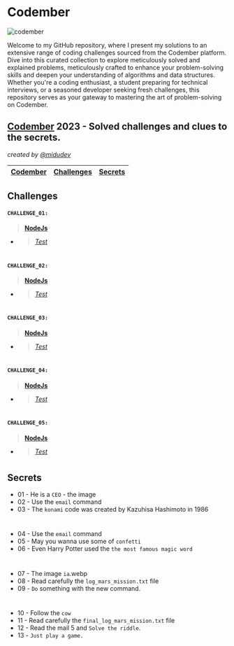 # Codember

![codember](https://github.com/AngelDarco/codember_2023/assets/29819444/2c2e02b5-3cca-42cd-89a1-c956541903e3)

Welcome to my GitHub repository, where I present my solutions to an extensive range of coding challenges sourced from the Codember platform. Dive into this curated collection to explore meticulously solved and explained problems, meticulously crafted to enhance your problem-solving skills and deepen your understanding of algorithms and data structures. Whether you're a coding enthusiast, a student preparing for technical interviews, or a seasoned developer seeking fresh challenges, this repository serves as your gateway to mastering the art of problem-solving on Codember.

## [Codember](https://codember.dev/) 2023 - Solved challenges and clues to the secrets.

_created by [@midudev](https://github.com/midudev/)_

| [Codember](https://codember.dev/) | [Challenges](#challenges) | [Secrets](#secrets) |
| --------------------------------- | ------------------------- | ------------------- |

## Challenges

#### `CHALLENGE_01:`

> **[NodeJs](./CHALLENGE_01.js)**

- > _[Test](./CHALLENGE_01.test.js)_

#

#### `CHALLENGE_02:`

> **[NodeJs](./CHALLENGE_02.js)**

- > _[Test](./CHALLENGE_02.test.js)_

#

#### `CHALLENGE_03:`

> **[NodeJs](./CHALLENGE_03.js)**

- > _[Test](./CHALLENGE_03.test.js)_

#

#### `CHALLENGE_04:`

> **[NodeJs](./CHALLENGE_04.js)**

- > _[Test](./CHALLENGE_04.test.js)_

#

#### `CHALLENGE_05:`

> **[NodeJs](./CHALLENGE_05.js)**

- > _[Test](./CHALLENGE_05.test.js)_

#

## Secrets

- 01 - He is a `CEO` - the image
- 02 - Use the `email` command
- 03 - The `konami` code was created by Kazuhisa Hashimoto in 1986

#

- 04 - Use the `email` command
- 05 - May you wanna use some of `confetti`
- 06 - Even Harry Potter used the `the most famous magic word`

#

- 07 - The image `ia`.webp
- 08 - Read carefully the `log_mars_mission.txt` file
- 09 - `Do` something with the new command.

#

- 10 - Follow the `cow`
- 11 - Read carefully the `final_log_mars_mission.txt` file
- 12 - Read the mail 5 and `Solve the riddle`.
- 13 - `Just play a game.`

#

